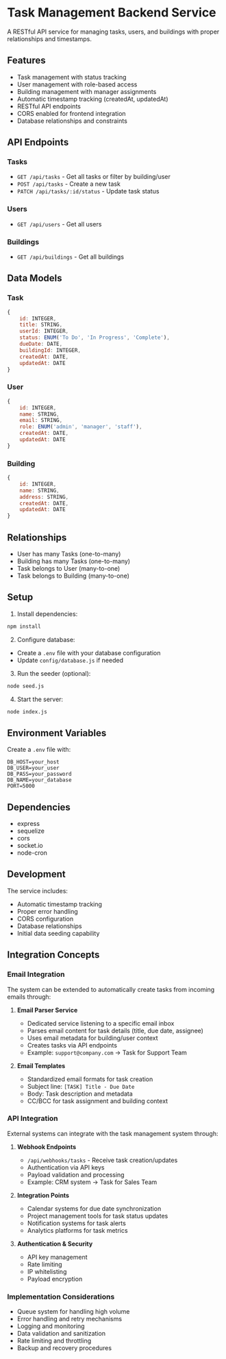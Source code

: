 # Task Management Backend Service

A RESTful API service for managing tasks, users, and buildings with proper relationships and timestamps.

## Features

- Task management with status tracking
- User management with role-based access
- Building management with manager assignments
- Automatic timestamp tracking (createdAt, updatedAt)
- RESTful API endpoints
- CORS enabled for frontend integration
- Database relationships and constraints

## API Endpoints

### Tasks
- `GET /api/tasks` - Get all tasks or filter by building/user
- `POST /api/tasks` - Create a new task
- `PATCH /api/tasks/:id/status` - Update task status

### Users
- `GET /api/users` - Get all users

### Buildings
- `GET /api/buildings` - Get all buildings

## Data Models

### Task
```javascript
{
    id: INTEGER,
    title: STRING,
    userId: INTEGER,
    status: ENUM('To Do', 'In Progress', 'Complete'),
    dueDate: DATE,
    buildingId: INTEGER,
    createdAt: DATE,
    updatedAt: DATE
}
```

### User
```javascript
{
    id: INTEGER,
    name: STRING,
    email: STRING,
    role: ENUM('admin', 'manager', 'staff'),
    createdAt: DATE,
    updatedAt: DATE
}
```

### Building
```javascript
{
    id: INTEGER,
    name: STRING,
    address: STRING,
    createdAt: DATE,
    updatedAt: DATE
}
```

## Relationships

- User has many Tasks (one-to-many)
- Building has many Tasks (one-to-many)
- Task belongs to User (many-to-one)
- Task belongs to Building (many-to-one)

## Setup

1. Install dependencies:
```bash
npm install
```

2. Configure database:
- Create a `.env` file with your database configuration
- Update `config/database.js` if needed

3. Run the seeder (optional):
```bash
node seed.js
```

4. Start the server:
```bash
node index.js
```

## Environment Variables

Create a `.env` file with:
```
DB_HOST=your_host
DB_USER=your_user
DB_PASS=your_password
DB_NAME=your_database
PORT=5000
```

## Dependencies

- express
- sequelize
- cors
- socket.io
- node-cron

## Development

The service includes:
- Automatic timestamp tracking
- Proper error handling
- CORS configuration
- Database relationships
- Initial data seeding capability

## Integration Concepts

### Email Integration
The system can be extended to automatically create tasks from incoming emails through:
1. **Email Parser Service**
   - Dedicated service listening to a specific email inbox
   - Parses email content for task details (title, due date, assignee)
   - Uses email metadata for building/user context
   - Creates tasks via API endpoints
   - Example: `support@company.com` → Task for Support Team

2. **Email Templates**
   - Standardized email formats for task creation
   - Subject line: `[TASK] Title - Due Date`
   - Body: Task description and metadata
   - CC/BCC for task assignment and building context

### API Integration
External systems can integrate with the task management system through:

1. **Webhook Endpoints**
   - `/api/webhooks/tasks` - Receive task creation/updates
   - Authentication via API keys
   - Payload validation and processing
   - Example: CRM system → Task for Sales Team

2. **Integration Points**
   - Calendar systems for due date synchronization
   - Project management tools for task status updates
   - Notification systems for task alerts
   - Analytics platforms for task metrics

3. **Authentication & Security**
   - API key management
   - Rate limiting
   - IP whitelisting
   - Payload encryption

### Implementation Considerations
- Queue system for handling high volume
- Error handling and retry mechanisms
- Logging and monitoring
- Data validation and sanitization
- Rate limiting and throttling
- Backup and recovery procedures